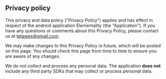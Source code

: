 ## Privacy policy

This privacy and data policy ("Privacy Policy") applies and has effect in respect of the android application Elementality (the "Application").
If you have any questions or comments about this Privacy Policy, please contact us at tetawex@gmail.com.

We may make changes to this Privacy Policy in future, which will be posted on this page. You should check this page from time to time to ensure you are aware of any changes.

We do not collect and process any personal data. The application **does not** include any third party SDKs that may collect or process personal data.
